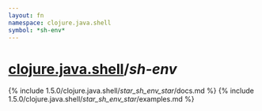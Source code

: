 ```yaml
---
layout: fn
namespace: clojure.java.shell
symbol: *sh-env*
---
```


# [clojure.java.shell](../)/*sh-env*

{% include 1.5.0/clojure.java.shell/_star_sh_env_star_/docs.md %}
{% include 1.5.0/clojure.java.shell/_star_sh_env_star_/examples.md %}

